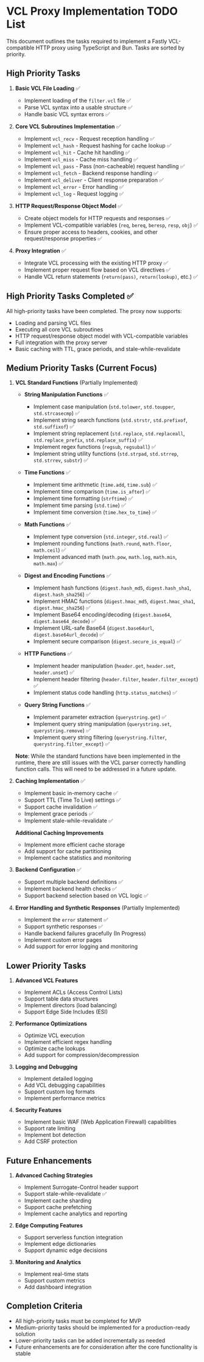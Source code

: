 # VCL Proxy Implementation TODO List

This document outlines the tasks required to implement a Fastly VCL-compatible HTTP proxy using TypeScript and Bun. Tasks are sorted by priority.

## High Priority Tasks

1. **Basic VCL File Loading** ✅
   - Implement loading of the `filter.vcl` file ✅
   - Parse VCL syntax into a usable structure ✅
   - Handle basic VCL syntax errors ✅

2. **Core VCL Subroutines Implementation** ✅
   - Implement `vcl_recv` - Request reception handling ✅
   - Implement `vcl_hash` - Request hashing for cache lookup ✅
   - Implement `vcl_hit` - Cache hit handling ✅
   - Implement `vcl_miss` - Cache miss handling ✅
   - Implement `vcl_pass` - Pass (non-cacheable) request handling ✅
   - Implement `vcl_fetch` - Backend response handling ✅
   - Implement `vcl_deliver` - Client response preparation ✅
   - Implement `vcl_error` - Error handling ✅
   - Implement `vcl_log` - Request logging ✅

3. **HTTP Request/Response Object Model** ✅
   - Create object models for HTTP requests and responses ✅
   - Implement VCL-compatible variables (`req`, `bereq`, `beresp`, `resp`, `obj`) ✅
   - Ensure proper access to headers, cookies, and other request/response properties ✅

4. **Proxy Integration** ✅
   - Integrate VCL processing with the existing HTTP proxy ✅
   - Implement proper request flow based on VCL directives ✅
   - Handle VCL return statements (`return(pass)`, `return(lookup)`, etc.) ✅

## High Priority Tasks Completed ✅

All high-priority tasks have been completed. The proxy now supports:

- Loading and parsing VCL files
- Executing all core VCL subroutines
- HTTP request/response object model with VCL-compatible variables
- Full integration with the proxy server
- Basic caching with TTL, grace periods, and stale-while-revalidate

## Medium Priority Tasks (Current Focus)

1. **VCL Standard Functions** (Partially Implemented)
   - **String Manipulation Functions** ✅
     - Implement case manipulation (`std.tolower`, `std.toupper`, `std.strcasecmp`) ✅
     - Implement string search functions (`std.strstr`, `std.prefixof`, `std.suffixof`) ✅
     - Implement string replacement (`std.replace`, `std.replaceall`, `std.replace_prefix`, `std.replace_suffix`) ✅
     - Implement regex functions (`regsub`, `regsuball`) ✅
     - Implement string utility functions (`std.strpad`, `std.strrep`, `std.strrev`, `substr`) ✅

   - **Time Functions** ✅
     - Implement time arithmetic (`time.add`, `time.sub`) ✅
     - Implement time comparison (`time.is_after`) ✅
     - Implement time formatting (`strftime`) ✅
     - Implement time parsing (`std.time`) ✅
     - Implement time conversion (`time.hex_to_time`) ✅

   - **Math Functions** ✅
     - Implement type conversion (`std.integer`, `std.real`) ✅
     - Implement rounding functions (`math.round`, `math.floor`, `math.ceil`) ✅
     - Implement advanced math (`math.pow`, `math.log`, `math.min`, `math.max`) ✅

   - **Digest and Encoding Functions** ✅
     - Implement hash functions (`digest.hash_md5`, `digest.hash_sha1`, `digest.hash_sha256`) ✅
     - Implement HMAC functions (`digest.hmac_md5`, `digest.hmac_sha1`, `digest.hmac_sha256`) ✅
     - Implement Base64 encoding/decoding (`digest.base64`, `digest.base64_decode`) ✅
     - Implement URL-safe Base64 (`digest.base64url`, `digest.base64url_decode`) ✅
     - Implement secure comparison (`digest.secure_is_equal`) ✅

   - **HTTP Functions** ✅
     - Implement header manipulation (`header.get`, `header.set`, `header.unset`) ✅
     - Implement header filtering (`header.filter`, `header.filter_except`) ✅
     - Implement status code handling (`http.status_matches`) ✅

   - **Query String Functions** ✅
     - Implement parameter extraction (`querystring.get`) ✅
     - Implement query string manipulation (`querystring.set`, `querystring.remove`) ✅
     - Implement query string filtering (`querystring.filter`, `querystring.filter_except`) ✅

   **Note**: While the standard functions have been implemented in the runtime, there are still issues with the VCL parser correctly handling function calls. This will need to be addressed in a future update.

2. **Caching Implementation** ✅
   - Implement basic in-memory cache ✅
   - Support TTL (Time To Live) settings ✅
   - Support cache invalidation ✅
   - Implement grace periods ✅
   - Implement stale-while-revalidate ✅

   **Additional Caching Improvements**
   - Implement more efficient cache storage
   - Add support for cache partitioning
   - Implement cache statistics and monitoring

3. **Backend Configuration** ✅
   - Support multiple backend definitions ✅
   - Implement backend health checks ✅
   - Support backend selection based on VCL logic ✅

4. **Error Handling and Synthetic Responses** (Partially Implemented)
   - Implement the `error` statement ✅
   - Support synthetic responses ✅
   - Handle backend failures gracefully (In Progress)
   - Implement custom error pages
   - Add support for error logging and monitoring

## Lower Priority Tasks

1. **Advanced VCL Features**
   - Implement ACLs (Access Control Lists)
   - Support table data structures
   - Implement directors (load balancing)
   - Support Edge Side Includes (ESI)

2. **Performance Optimizations**
    - Optimize VCL execution
    - Implement efficient regex handling
    - Optimize cache lookups
    - Add support for compression/decompression

3. **Logging and Debugging**
    - Implement detailed logging
    - Add VCL debugging capabilities
    - Support custom log formats
    - Implement performance metrics

4. **Security Features**
    - Implement basic WAF (Web Application Firewall) capabilities
    - Support rate limiting
    - Implement bot detection
    - Add CSRF protection

## Future Enhancements

1. **Advanced Caching Strategies**
    - Implement Surrogate-Control header support
    - Support stale-while-revalidate ✅
    - Implement cache sharding
    - Support cache prefetching
    - Implement cache analytics and reporting

2. **Edge Computing Features**
    - Support serverless function integration
    - Implement edge dictionaries
    - Support dynamic edge decisions

3. **Monitoring and Analytics**
    - Implement real-time stats
    - Support custom metrics
    - Add dashboard integration

## Completion Criteria

- All high-priority tasks must be completed for MVP
- Medium-priority tasks should be implemented for a production-ready solution
- Lower-priority tasks can be added incrementally as needed
- Future enhancements are for consideration after the core functionality is stable
